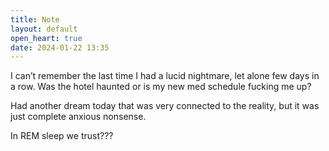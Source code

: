```yaml
---
title: Note
layout: default
open_heart: true
date: 2024-01-22 13:35
---
```


I can’t remember the last time I had a lucid nightmare, let alone few days in a row. Was the hotel haunted or is my new med schedule fucking me up? 

Had another dream today that was very connected to the reality, but it was just complete anxious nonsense. 

In REM sleep we trust???
